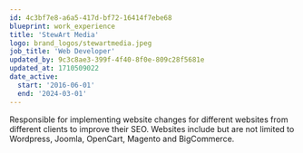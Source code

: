 ```yaml
---
id: 4c3bf7e8-a6a5-417d-bf72-16414f7ebe68
blueprint: work_experience
title: 'StewArt Media'
logo: brand_logos/stewartmedia.jpeg
job_title: 'Web Developer'
updated_by: 9c3c8ae3-399f-4f40-8f0e-809c28f5681e
updated_at: 1710509022
date_active:
  start: '2016-06-01'
  end: '2024-03-01'
---
```

Responsible for implementing website changes for different websites from different clients to improve their SEO. Websites include but are not limited to Wordpress, Joomla, OpenCart, Magento and BigCommerce.